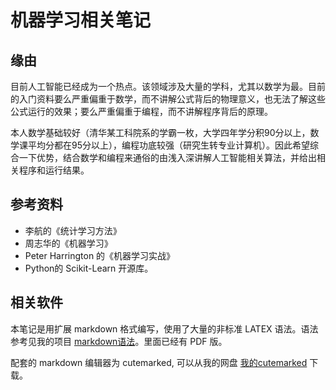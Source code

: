 # 机器学习相关笔记

## 缘由
目前人工智能已经成为一个热点。该领域涉及大量的学科，尤其以数学为最。目前的入门资料要么严重偏重于数学，而不讲解公式背后的物理意义，也无法了解这些公式运行的效果；要么严重偏重于编程，而不讲解程序背后的原理。

本人数学基础较好（清华某工科院系的学霸一枚，大学四年学分积90分以上，数学课平均分都在95分以上），编程功底较强（研究生转专业计算机）。因此希望综合一下优势，结合数学和编程来通俗的由浅入深讲解人工智能相关算法，并给出相关程序和运行结果。

## 参考资料

- 李航的《统计学习方法》
- 周志华的《机器学习》
- Peter Harrington 的《机器学习实战》
- Python的  Scikit-Learn 开源库。

## 相关软件

本笔记是用扩展 markdown 格式编写，使用了大量的非标准 LATEX 语法。语法参考见我的项目 [markdown语法](https://github.com/huaxz1986/markdown_documentation_chinese)。里面已经有 PDF 版。

配套的 markdown 编辑器为 cutemarked, 可以从我的网盘 [我的cutemarked](http://pan.baidu.com/s/1sl9qPqt) 下载。
